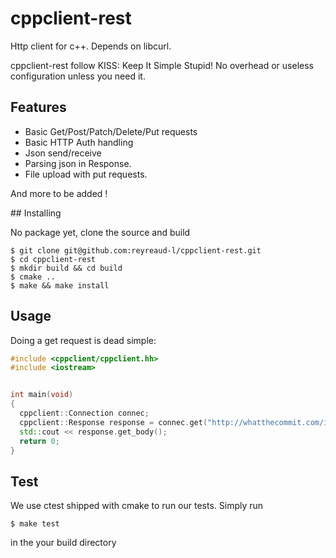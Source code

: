 # cppclient-rest
Http client for c++. Depends on libcurl.

cppclient-rest follow KISS: Keep It Simple Stupid! No overhead or useless configuration
unless you need it.

## Features

- Basic Get/Post/Patch/Delete/Put requests
- Basic HTTP Auth handling
- Json send/receive
- Parsing json in Response.
- File upload with put requests.

And more to be added !

## Installing

No package yet, clone the source and build
```
$ git clone git@github.com:reyreaud-l/cppclient-rest.git
$ cd cppclient-rest
$ mkdir build && cd build
$ cmake ..
$ make && make install
```

## Usage

Doing a get request is dead simple:
```c++
#include <cppclient/cppclient.hh>
#include <iostream>


int main(void)
{
  cppclient::Connection connec;
  cppclient::Response response = connec.get("http://whatthecommit.com/index.txt");
  std::cout << response.get_body();
  return 0;
}
```

## Test

We use ctest shipped with cmake to run our tests. Simply run 
```
$ make test
```

in the your build directory
